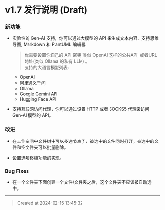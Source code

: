 # v1.7 发行说明 (Draft)

### 新功能

* 实验性的 Gen-AI 支持，你可以通过大模型的 API 来生成文本内容，支持思维导图, Markdown 和 PlantUML 编辑器.
	> 你需要设置你自己的 API 密钥(类似 OpenAI 这样的公共API) 或者URL地址(类似 Ollama 的私有 LLM) 。  
	支持的大语言模型列表:
	* OpenAI
	* 阿里通义千问
	* Ollama
	* Google Gemini API
	* Hugging Face API

* 支持互联网访问代理，你可以通过设置 HTTP 或者 SOCKS5 代理来访问 Gen-AI 模型的 API。


### 改进
* 在工作空间中文件树中可以多选节点了，被选中的文件同时打开，被选中的文件和空文件夹可以批量删除。

* 设置选项移植功能的实现。


### Bug Fixes
* 在一个文件夹下面创建一个文件/文件夹之后，这个文件夹不应该被自动选中。

---
> Created at 2024-02-15 13:45:32
